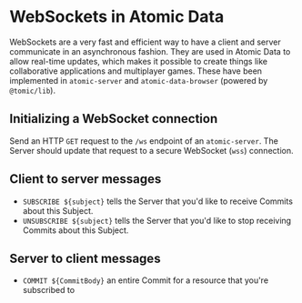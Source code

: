 # WebSockets in Atomic Data

WebSockets are a very fast and efficient way to have a client and server communicate in an asynchronous fashion.
They are used in Atomic Data to allow real-time updates, which makes it possible to create things like collaborative applications and multiplayer games.
These have been implemented in `atomic-server` and `atomic-data-browser` (powered by `@tomic/lib`).

## Initializing a WebSocket connection

Send an HTTP `GET` request to the `/ws` endpoint of an `atomic-server`. The Server should update that request to a secure WebSocket (`wss`) connection.

## Client to server messages

- `SUBSCRIBE ${subject}` tells the Server that you'd like to receive Commits about this Subject.
- `UNSUBSCRIBE ${subject}` tells the Server that you'd like to stop receiving Commits about this Subject.

## Server to client messages

- `COMMIT ${CommitBody}` an entire Commit for a resource that you're subscribed to
